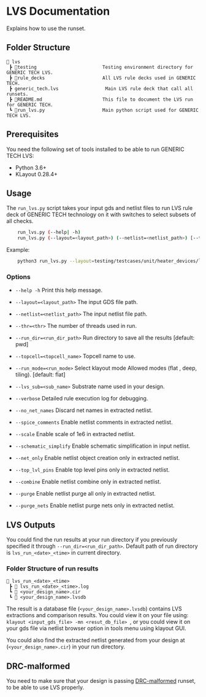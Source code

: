 # LVS Documentation

Explains how to use the runset.

## Folder Structure

```text
📁 lvs
 ┣ 📁testing                        Testing environment directory for GENERIC TECH LVS.
 ┣ 📁rule_decks                     All LVS rule decks used in GENERIC TECH.
 ┣ generic_tech.lvs                 Main LVS rule deck that call all runsets.
 ┣ 📜README.md                      This file to document the LVS run for GENERIC TECH.
 ┗ 📜run_lvs.py                     Main python script used for GENERIC TECH LVS.
 ```

## **Prerequisites**
You need the following set of tools installed to be able to run GENERIC TECH LVS:
- Python 3.6+
- KLayout 0.28.4+

## **Usage**

The `run_lvs.py` script takes your input gds and netlist files to run LVS rule deck of GENERIC TECH technology on it with switches to select subsets of all checks.

```bash
    run_lvs.py (--help| -h)
    run_lvs.py (--layout=<layout_path>) (--netlist=<netlist_path>) [--thr=<thr>] [--run_dir=<run_dir_path>] [--topcell=<topcell_name>] [--run_mode=<run_mode>] [--verbose] [--lvs_sub=<sub_name>] [--no_net_names] [--spice_comments] [--scale] [--schematic_simplify] [--net_only] [--top_lvl_pins] [--combine] [--purge] [--purge_nets]
```

Example:
```bash
    python3 run_lvs.py --layout=testing/testcases/unit/heater_devices/layout/straight_heater_metal.gds --netlist=testing/testcases/unit/heater_devices/netlist/straight_heater_metal.spice --run_mode=deep --run_dir=lvs_straight_heater_metal
```

### Options

- `--help -h`                           Print this help message.

- `--layout=<layout_path>`              The input GDS file path.

- `--netlist=<netlist_path>`            The input netlist file path.

- `--thr=<thr>`                         The number of threads used in run.

- `--run_dir=<run_dir_path>`            Run directory to save all the results [default: pwd]

- `--topcell=<topcell_name>`            Topcell name to use.

- `--run_mode=<run_mode>`               Select klayout mode Allowed modes (flat , deep, tiling). [default: flat]

- `--lvs_sub=<sub_name>`                Substrate name used in your design.

- `--verbose`                           Detailed rule execution log for debugging.

- `--no_net_names`                      Discard net names in extracted netlist.

- `--spice_comments`                    Enable netlist comments in extracted netlist.

- `--scale`                             Enable scale of 1e6 in extracted netlist.

- `--schematic_simplify`                Enable schematic simplification in input netlist.

- `--net_only`                          Enable netlist object creation only in extracted netlist.

- `--top_lvl_pins`                      Enable top level pins only in extracted netlist.

- `--combine`                           Enable netlist combine only in extracted netlist.

- `--purge`                             Enable netlist purge all only in extracted netlist.

- `--purge_nets`                        Enable netlist purge nets only in extracted netlist.


## **LVS Outputs**

You could find the run results at your run directory if you previously specified it through `--run_dir=<run_dir_path>`. Default path of run directory is `lvs_run_<date>_<time>` in current directory.

### Folder Structure of run results

```text
📁 lvs_run_<date>_<time>
 ┣ 📜 lvs_run_<date>_<time>.log
 ┗ 📜 <your_design_name>.cir
 ┗ 📜 <your_design_name>.lvsdb
 ```

The result is a database file (`<your_design_name>.lvsdb`) contains LVS extractions and comparison results.
You could view it on your file using: `klayout <input_gds_file> -mn <resut_db_file> `, or you could view it on your gds file via netlist browser option in tools menu using klayout GUI.

You could also find the extracted netlist generated from your design at (`<your_design_name>.cir`) in your run directory.

## **DRC-malformed**

You need to make sure that your design is passing [DRC-malformed](drc_malformed/README.md) runset, to be able to use LVS properly.
